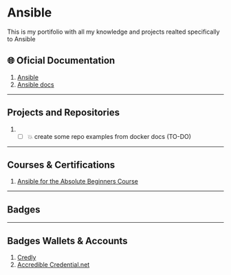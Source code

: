 # Ansible #
This is my portifolio with all my knowledge and projects realted specifically to Ansible

## 🌐 Oficial Documentation ##
1. [Ansible](https://www.ansible.com/)
2. [Ansible docs](https://docs.ansible.com/)

---

## Projects and Repositories ##

1.  * [ ] 💥 create some repo examples from docker docs (TO-DO)

---

## Courses & Certifications ##

1. [Ansible for the Absolute Beginners Course](https://kodekloud.com/certificate-verification/7A51559BCD-7A4B505370-7A45C540A5/)

---

## Badges ##

---

## Badges Wallets & Accounts ##
1.  [Credly](https://www.credly.com/users/pedro-o-azevedo/badges)
2.  [Accredible Credential.net](https://sgq.io/nBjo4og)



